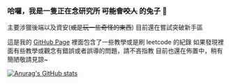 ### 哈囉，我是一隻正在念研究所 ~~可能會咬人~~ 的兔子 🐇

主要涉獵後端以及資安(~~或是玩一些奇怪的東西~~)
目前還在嘗試突破新手區

這是我的 [GitHub Page](https://dilemmarabbit.github.io/)
裡面包含了一些教學或是刷 leetcode 的紀錄
如果發現裡面有些教學或觀念有錯誤或者誤導的問題，請不吝指教
目前也還在佈置中，稍有簡陋敬請見諒~

[![Anurag's GitHub stats](https://github-readme-stats.vercel.app/api?username=DilemmaRabbit&show_icons=true&theme=tokyonight&count_private=true)](https://github.com/anuraghazra/github-readme-stats)
